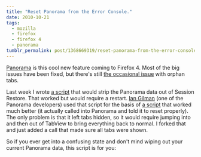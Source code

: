 ```yaml
---
title: "Reset Panorama from the Error Console."
date: 2010-10-21
tags:
  - mozilla
  - firefox
  - firefox 4
  - panorama
tumblr_permalink: post/1368669319/reset-panorama-from-the-error-console
---
```


[Panorama](http://www.azarask.in/blog/post/designing-tab-candy/) is this cool new feature coming to Firefox 4. Most of the big issues have been fixed, but there's still [the occasional issue](https://bugzilla.mozilla.org/show_bug.cgi?id=598600) with orphan tabs.

Last week I wrote [a script](https://gist.github.com/626761) that would strip the Panorama data out of Session Restore. That worked but would require a restart. [Ian Gilman](http://www.iangilman.com/) (one of the Panorama developers) used that script for the basis of [a script](https://gist.github.com/637583) that worked much better (it actually called into Panorama and told it to reset properly). The only problem is that it left tabs hidden, so it would require jumping into and then out of TabView to bring everything back to normal. I forked that and just added a call that made sure all tabs were shown.

So if you ever get into a confusing state and don't mind wiping out your current Panorama data, this script is for you:
<script src="https://gist.github.com/638855.js"> </script>
